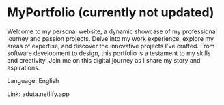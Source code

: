 
# MyPortfolio (currently not updated)


Welcome to my personal website, a dynamic showcase of my professional journey and passion projects. Delve into my work experience, explore my areas of expertise, and discover the innovative projects I've crafted. From software development to design, this portfolio is a testament to my skills and creativity. Join me on this digital journey as I share my story and aspirations.

Language: English

Link: aduta.netlify.app
